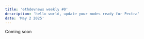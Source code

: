 ```yaml
---
title: 'ethdevnews weekly #0'
description: 'hello world, update your nodes ready for Pectra'
date: 'May 2 2025'
---
```


Coming soon
